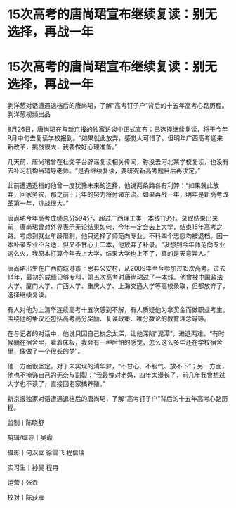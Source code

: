 # 15次高考的唐尚珺宣布继续复读：别无选择，再战一年

# 15次高考的唐尚珺宣布继续复读：别无选择，再战一年

剥洋葱对话遭遇退档后的唐尚珺，了解“高考钉子户”背后的十五年高考心路历程。剥洋葱视频出品

8月26日，唐尚珺在与新京报的独家访谈中正式宣布：已选择继续复读，将于今年9月中旬去复读学校报到。“如果就此放弃，感觉太可惜了。但明年广西高考迎来新改革，挑战很大，我要做好心理准备。”

几天前，唐尚珺曾在社交平台辟谣复读相关传闻，称没去河北某学校复读，也没有去补习机构当辅导老师。“是否继续复读，要研究新高考题目后再决定。”

此前遭遇退档的他曾一度犹豫未来的选择，他说两条路各有利弊：“如果就此放弃，回家务农，那之前十几年的努力将付诸东流。如果再战一年，明年是新高考改革第一年，挑战很大。”

唐尚珺今年高考成绩总分594分，超过广西理工类一本线119分。录取结果出来前，唐尚珺曾对外界表示无论结果如何，今年一定会去上大学，结束15年高考之路。考虑到就业年龄限制，他只选择了师范向专业。不料四个志愿均被退档。因一本补录专业不合适，但又不甘心上二本，他放弃了补录。“没想到今年师范向专业这么火，我原本打算今年去上大学，结果大学也上不了，真的是天意弄人。”

唐尚珺出生在广西防城港市上思县公安村，从2009年至今参加过15次高考。过去14年，最初的成绩只够专科，第五次高考时唐尚珺过了一本线。他曾被中国政法大学、厦门大学、广西大学、重庆大学、上海交通大学等高校录取，但都放弃了，选择继续复读。

有人对他为上清华连续高考十五次感到不解，有人质疑他为拿奖金而做职业考生。围绕他的争议还包括高考高分奖励、复读政策、唯分数论的教育理念等等。

在与记者的对话中，他说只因自己执念太深，让他深陷“泥潭”，进退两难。“有时候躺在宿舍里，看着床板，我会有一种后怕的感觉，怎么这么多年还在学校宿舍里，像做了一个很长的梦”。

他一方面很坚定，对于未实现的清华梦，“不甘心、不服气、放不下”；另一方面，他也不掩饰自己的无奈与割裂：“我最愧对老妈，四年太漫长了，前几年我曾想过大学也不读了，直接回老家搞养殖。”

新京报独家对话遭遇退档后的唐尚珺，了解“高考钉子户”背后的十五年高考心路历程。

监制丨陈晓舒

剪辑/编导丨吴瑜

摄影丨何汉立 徐雪飞 程信瑞

实习生丨孙昊 程冉

运营丨张垚

校对丨陈荻雁

